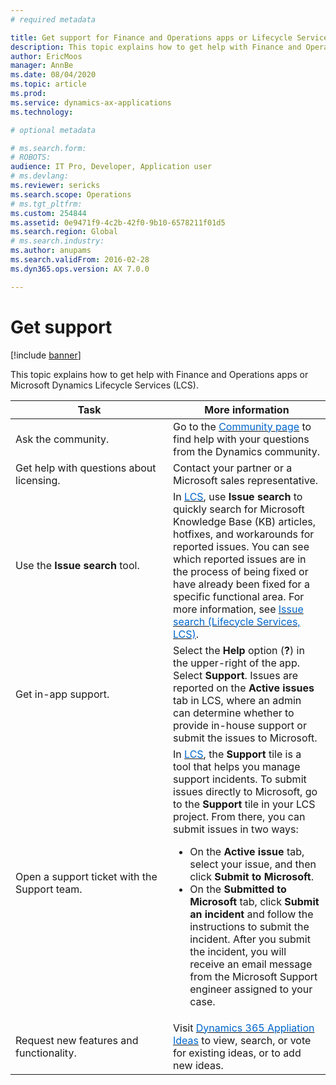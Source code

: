 ```yaml
---
# required metadata

title: Get support for Finance and Operations apps or Lifecycle Services (LCS)
description: This topic explains how to get help with Finance and Operations apps or Microsoft Dynamics Lifecycle Services (LCS). 
author: EricMoos
manager: AnnBe
ms.date: 08/04/2020
ms.topic: article
ms.prod: 
ms.service: dynamics-ax-applications
ms.technology: 

# optional metadata

# ms.search.form: 
# ROBOTS: 
audience: IT Pro, Developer, Application user
# ms.devlang: 
ms.reviewer: sericks
ms.search.scope: Operations
# ms.tgt_pltfrm: 
ms.custom: 254844
ms.assetid: 0e9471f9-4c2b-42f0-9b10-6578211f01d5
ms.search.region: Global
# ms.search.industry: 
ms.author: anupams
ms.search.validFrom: 2016-02-28
ms.dyn365.ops.version: AX 7.0.0

---
```


# Get support

[!include [banner](../includes/banner.md)]

This topic explains how to get help with Finance and Operations apps or Microsoft Dynamics Lifecycle Services (LCS). 

<table>
<colgroup>
<col width="33%" />
<col width="33%" />
</colgroup>
<thead>
<tr class="header">
<th>Task</th>
<th>More information</th>
</tr>
</thead>
<tbody>
<tr class="odd">
<td>Ask the community.</td>
<td>Go to the <a href="https://community.dynamics.com/"><span style="color: #0066cc;">Community page</span></a> to find help with your questions from the Dynamics community.</td>
</tr>
<tr class="odd">
<td>Get help with questions about licensing.</td>
<td>Contact your partner or a Microsoft sales representative.</td>
</tr>
<tr class="even">
  <td>Use the <strong>Issue search</strong> tool.</td>
<td>In <a href="https://lcs.dynamics.com/"><span style="color: #0066cc;">LCS</span></a>, use <strong>Issue search</strong> to quickly search for Microsoft Knowledge Base (KB) articles, hotfixes, and workarounds for reported issues. You can see which reported issues are in the process of being fixed or have already been fixed for a specific functional area. For more information, see <a href="issue-search-lcs.md"><span style="color: #0066cc;">Issue search (Lifecycle Services, LCS)</span></a>.</td>
</tr>
<tr class="even">
<td>Get in-app support.</td>
<td>Select the <strong>Help</strong> option (<strong>?</strong>) in the upper-right of the app. Select <strong>Support</strong>. Issues are reported on the <strong>Active issues</strong> tab in LCS, where an admin can determine whether to provide in-house support or submit the issues to Microsoft.</td>
</tr>
<tr class="odd">
<td>Open a support ticket with the Support team.</td>
<td>In <a href="https://lcs.dynamics.com/"><span style="color: #0066cc;">LCS</span></a>, the <strong>Support</strong> tile is a tool that helps you manage support incidents. To submit issues directly to Microsoft, go to the <strong>Support</strong> tile in your LCS project. From there, you can submit issues in two ways:
<ul>
<li>On the <strong>Active issue</strong> tab, select your issue, and then click <strong>Submit to Microsoft</strong>.</li>
<li>On the <strong>Submitted to Microsoft</strong> tab, click <strong>Submit an incident</strong> and follow the instructions to submit the incident. After you submit the incident, you will receive an email message from the Microsoft Support engineer assigned to your case.</li>
</ul>
</td>
</tr>
</tr>
<tr class="even">
<td>Request new features and functionality.</td>
<td>Visit <a href="https://experience.dynamics.com/ideas/"><span style="color: #0066cc;">Dynamics 365 Appliation Ideas</span></a> to view, search, or vote for existing ideas, or to add new ideas.</td>
</tr>
</tbody>
</table>



